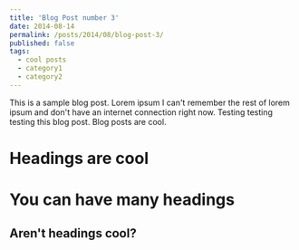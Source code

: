 ```yaml
---
title: 'Blog Post number 3'
date: 2014-08-14
permalink: /posts/2014/08/blog-post-3/
published: false
tags:
  - cool posts
  - category1
  - category2
---
```


This is a sample blog post. Lorem ipsum I can't remember the rest of lorem ipsum and don't have an internet connection right now. Testing testing testing this blog post. Blog posts are cool. 

Headings are cool
======

You can have many headings
======

Aren't headings cool?
------